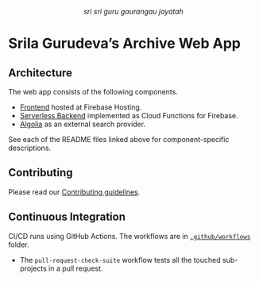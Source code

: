 <p style="text-align: center">
  <i>sri sri guru gaurangau jayatah</i>
</p>

# Srila Gurudeva’s Archive Web App

## Architecture

The web app consists of the following components.

- [Frontend](frontend) hosted at Firebase Hosting.
- [Serverless Backend](functions) implemented as Cloud Functions for Firebase.
- [Algolia](https://www.algolia.com/doc/) as an external search provider.

See each of the README files linked above for component-specific descriptions.

## Contributing

Please read our [Contributing guidelines](CONTRIBUTING.md).

## Continuous Integration

CI/CD runs using GitHub Actions. The workflows are in [`.github/workflows`](.github/workflows) folder.

- The `pull-request-check-suite` workflow tests all the touched sub-projects in a pull request.
